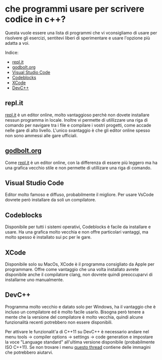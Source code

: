 # che programmi usare per scrivere codice in c++?

Questa vuole essere una lista di programmi
che vi vconsigliamo di usare per risolvere gli esercizi,
sentitevi liberi di sperimentare e usare l'opzione
più adatta a voi.

Indice:
* [repl.it](#replit)
* [godbolt.org](#godboltorg)
* [Visual Studio Code](#visual-studio-code)
* [Codeblocks](#codeblocks)
* [XCode](#xcode)
* [DevC++](#devc)

## repl.it
[repl.it](replt.it) è un editor online, molto vantaggioso
perchè non dovete installare nessun programma in locale.
Inoltre vi permette di utillizzare una riga di comando
per navigare tra i file e compilare i vostri progetti,
come accade nelle gare di alto livello. L'unico
svantaggio è che gli editor online spesso non sono ammessi
alle gare ufficiali.

## [godbolt.org](https://godbolt.org/)
Come [repl.it](#replit) è un editor online, con la differenza
di essere più leggero ma ha una grafica vecchio stile e non
permette di utillizare una riga di comando.

## Visual Studio Code
Editor molto famoso e diffuso, probabilmente il migliore.
Per usare VsCode dovrete però installare da soli un compilatore.

## Codeblocks
Disponibile per tutti i sistemi operativi, Codeblocks è facile da installare
e usare. Ha una grafica molto vecchia e non offre particolari vantaggi,
ma molto spesso è installato sui pc per le gare.

## XCode
Disponibile solo su MacOs, XCode è il programma consigliato da Apple per programmare.
Offre come vantaggio che una volta installato avrete disponibile anche il compilatore
clang, non dovrete quindi preoccuparvi di installarne uno manualmente.

## DevC++
Programma molto vecchio e datato solo per Windows, ha il vantaggio che
è incluso un compilatore ed è molto facile usarlo.
Bisogna però tenere a mente che la versione del compilatore è molto vecchia,
quindi alcune funzionalità recenti potrebbero non essere disponibili.

Per attivare le funzionalit\'a di C++11 su DevC++ è necessario andare
nel menu tools -> compiler options -> settings -> code generation e impostare
la voce "Language standard" all'ultima versione disponibile (probabilmente ISO C++11).
Se non trovare i menu [questo thread](https://stackoverflow.com/questions/64371274/how-to-enable-c11-or-c14-in-dev-c-ide) contiene delle immagini che potrebbero aiutarvi.
